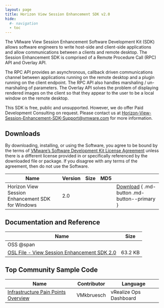 ```yaml
---
layout: page
title: Horizon View Session Enhancement SDK v2.0
hide:
  #- navigation
  - toc
---
```


The VMware View Session Enhancement Software Development Kit (SDK) allows software engineers to write host-side and client-side applications and allow communications between a clients and remote desktop. The Session Enhancement SDK is comprised of a Remote Procedure Call (RPC) API and Overlay API.

The RPC API provides an asynchronous, callback driven communications channel between applications running on the remote desktop and a plugin running on the client endpoint. The RPC API also handles marshaling / un-marshaling of parameters. The Overlay API solves the problem of displaying rendered images on the client so that they appear to the user to be a local window on the remote desktop.

This SDK is free, public and unsupported. However, we do offer Paid Development Consulting on request. Please contact us at [Horizon-View-Session-Enhancement-SDK-Support@vmware.com](mailto:Horizon-View-Session-Enhancement-SDK-Support@vmware.com) for more information.

## Downloads

By downloading, installing, or using the Software, you agree to be bound by the terms of [VMware’s Software Development Kit License Agreement]() unless there is a different license provided in or specifically referenced by the downloaded file or package. If you disagree with any terms of the agreement, then do not use the Software.

| Name | Version | Size | MD5 |   |
| --- | --- | --- | --- | --- |
| Horizon View Session Enhancement SDK for Windows | 2.0 |   |  | [Download](https://developer.omnissa.com/horizon/sdks/view-session-management/versions/2.0/#:~:text=51.0%20KB-,Download,-2Documentation%20and) { .md-button .md-button--primary } |

## Documentation and Reference

| Name | Size |
| --- | --- |
| OSS @span |   |
| [OSL File - View Session Enhancement SDK 2.0](https://my.vmware.com/group/vmware/get-download?downloadGroup=VIEWSESSION_VDPSERVICE_SDK2.0_OSS) | 63.2 KB |

## Top Community Sample Code

| Name | Contributor | Language |
| --- | --- | --- |
| [Infrastructure Pain Points Overview](https://developer.omnissa.com/horizon/sdks/view-session-management/samples/infrastructure-pain-points-overview) | VMkbruesch | 	vRealize Ops Dashboard |
